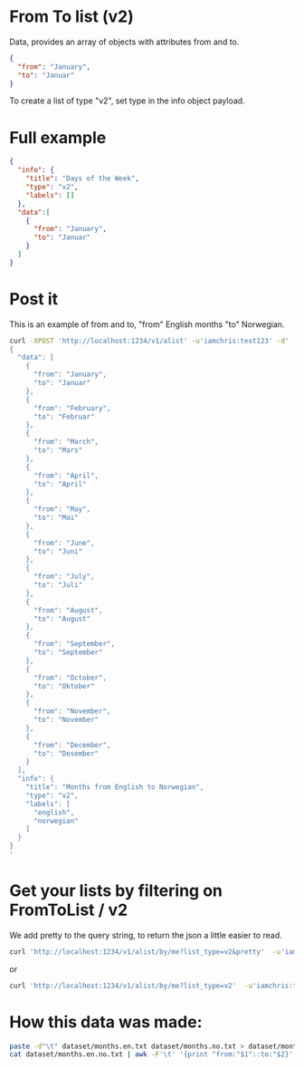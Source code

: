 # From To list (v2)

Data, provides an array of objects with attributes from and to.
```json
{
  "from": "January",
  "to": "Januar"
}
```

To create a list of type "v2", set type in the info object payload.

# Full example
```json
{
  "info": {
    "title": "Days of the Week",
    "type": "v2",
    "labels": []
  },
  "data":[
    {
      "from": "January",
      "to": "Januar"
    }
  ]
}
```

# Post it
This is an example of from and to, "from" English months "to" Norwegian.
```sh
curl -XPOST 'http://localhost:1234/v1/alist' -u'iamchris:test123' -d'
{
  "data": [
    {
      "from": "January",
      "to": "Januar"
    },
    {
      "from": "February",
      "to": "Februar"
    },
    {
      "from": "March",
      "to": "Mars"
    },
    {
      "from": "April",
      "to": "April"
    },
    {
      "from": "May",
      "to": "Mai"
    },
    {
      "from": "June",
      "to": "Juni"
    },
    {
      "from": "July",
      "to": "Juli"
    },
    {
      "from": "August",
      "to": "August"
    },
    {
      "from": "September",
      "to": "September"
    },
    {
      "from": "October",
      "to": "Oktober"
    },
    {
      "from": "November",
      "to": "November"
    },
    {
      "from": "December",
      "to": "Desember"
    }
  ],
  "info": {
    "title": "Months from English to Norwegian",
    "type": "v2",
    "labels": [
      "english",
      "norwegian"
    ]
  }
}
'
```

# Get your lists by filtering on FromToList / v2
We add pretty to the query string, to return the json a little easier to read.
```sh
curl 'http://localhost:1234/v1/alist/by/me?list_type=v2&pretty'  -u'iamchris:test123'
```
or
```sh
curl 'http://localhost:1234/v1/alist/by/me?list_type=v2'  -u'iamchris:test123'
```

# How this data was made:

```sh
paste -d"\t" dataset/months.en.txt dataset/months.no.txt > dataset/months.en.no.txt
cat dataset/months.en.no.txt | awk -F'\t' '{print "from:"$1"::to:"$2}' | go run integrations/convert/main.go -type=v2 | jq . > dataset/months.en.no.json
```
